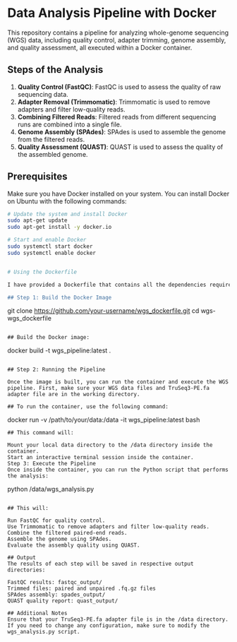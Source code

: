 # Data Analysis Pipeline with Docker

This repository contains a pipeline for analyzing whole-genome sequencing (WGS) data, including quality control, adapter trimming, genome assembly, and quality assessment, all executed within a Docker container.

## Steps of the Analysis

1. **Quality Control (FastQC)**: FastQC is used to assess the quality of raw sequencing data.
2. **Adapter Removal (Trimmomatic)**: Trimmomatic is used to remove adapters and filter low-quality reads.
3. **Combining Filtered Reads**: Filtered reads from different sequencing runs are combined into a single file.
4. **Genome Assembly (SPAdes)**: SPAdes is used to assemble the genome from the filtered reads.
5. **Quality Assessment (QUAST)**: QUAST is used to assess the quality of the assembled genome.

## Prerequisites

Make sure you have Docker installed on your system. You can install Docker on Ubuntu with the following commands:

```bash
# Update the system and install Docker
sudo apt-get update
sudo apt-get install -y docker.io

# Start and enable Docker
sudo systemctl start docker
sudo systemctl enable docker


# Using the Dockerfile

I have provided a Dockerfile that contains all the dependencies required for the pipeline. Here's how to build and run the Docker container.

## Step 1: Build the Docker Image

```
git clone https://github.com/your-username/wgs_dockerfile.git
cd wgs-wgs_dockerfile
```

## Build the Docker image:

```
docker build -t wgs_pipeline:latest .
```

## Step 2: Running the Pipeline

Once the image is built, you can run the container and execute the WGS pipeline. First, make sure your WGS data files and TruSeq3-PE.fa adapter file are in the working directory.

## To run the container, use the following command:

```
docker run -v /path/to/your/data:/data -it wgs_pipeline:latest bash
```
## This command will:

Mount your local data directory to the /data directory inside the container.
Start an interactive terminal session inside the container.
Step 3: Execute the Pipeline
Once inside the container, you can run the Python script that performs the analysis:

```
python /data/wgs_analysis.py
```

## This will:

Run FastQC for quality control.
Use Trimmomatic to remove adapters and filter low-quality reads.
Combine the filtered paired-end reads.
Assemble the genome using SPAdes.
Evaluate the assembly quality using QUAST.

## Output
The results of each step will be saved in respective output directories:

FastQC results: fastqc_output/
Trimmed files: paired and unpaired .fq.gz files
SPAdes assembly: spades_output/
QUAST quality report: quast_output/

## Additional Notes
Ensure that your TruSeq3-PE.fa adapter file is in the /data directory.
If you need to change any configuration, make sure to modify the wgs_analysis.py script.